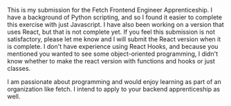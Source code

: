 This is my submission for the Fetch Frontend Engineer Apprenticeship. I have a background of Python scripting, and so I found it easier to complete this exercise with just Javascript. I have also been working on a version that uses React, but that is not complete yet. If you feel this submission is not satisfactory, please let me know and I will submit the React version when it is complete. I don't have experience using React Hooks, and because you mentioned you wanted to see some object-oriented programming, I didn't know whether to make the react version with functions and hooks or just classes.

I am passionate about programming and would enjoy learning as part of an organization like fetch. I intend to apply to your backend apprenticeship as well.
